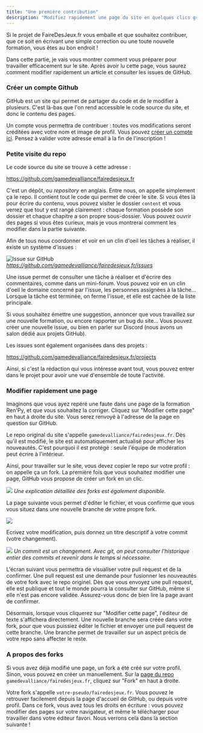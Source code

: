 ```yaml
---
title: "Une première contribution"
description: "Modifiez rapidement une page du site en quelques clics grâce à votre compte GitHub."
---
```


Si le projet de FaireDesJeux.fr vous emballe et que souhaitez contribuer, que ce soit en écrivant une simple correction ou une toute nouvelle formation, vous êtes au bon endroit !

Dans cette partie, je vais vous montrer comment vous préparer pour travailler efficacement sur le site. Après avoir lu cette page, vous saurez comment modifier rapidement un article et consulter les issues de GitHub.

### Créer un compte Github

GitHub est un site qui permet de partager du code et de le modifier à plusieurs. C'est là-bas que l'on rend accessible le code source du site, et donc le contenu des pages.

Un compte vous permettra de contribuer : toutes vos modifications seront créditées avec votre nom et image de profil. Vous pouvez [créer un compte ici](https://github.com/join). Pensez à valider votre adresse email à la fin de l'inscription !

### Petite visite du repo

Le code source du site se trouve à cette adresse :

https://github.com/gamedevalliance/fairedesjeux.fr

C'est un dépôt, ou *repository* en anglais. Entre nous, on appelle simplement ça le repo. Il contient tout le code qui permet de créer le site. Si vous êtes là pour écrire du contenu, vous pouvez visiter le dossier `content` et vous verrez que tout y est rangé clairement : chaque formation possède son dossier et chaque chapitre a son propre sous-dossier. Vous pouvez ouvrir des pages si vous êtes curieux, mais je vous montrerai comment les modifier dans la partie suivante.

Afin de tous nous coordonner et voir en un clin d'oeil les tâches à réaliser, il existe un système d'issues :

![Issue sur GitHub](./issue.png)
*https://github.com/gamedevalliance/fairedesjeux.fr/issues*

Une issue permet de consulter une tâche à réaliser et d'écrire des commentaires, comme dans un mini-forum. Vous pouvez voir en un clin d'oeil le domaine concerné par l'issue, les personnes assignées à la tâche... Lorsque la tâche est terminée, on ferme l'issue, et elle est cachée de la liste principale.

Si vous souhaitez émettre une suggestion, annoncer que vous travaillez sur une nouvelle formation, ou encore rapporter un bug du site... Vous pouvez créer une nouvelle issue, ou bien en parler sur Discord (nous avons un salon dédié aux projets GitHub).

Les issues sont également organisées dans des projets :

https://github.com/gamedevalliance/fairedesjeux.fr/projects

Ainsi, si c'est la rédaction qui vous intéresse avant tout, vous pouvez entrer dans le projet pour avoir une vue d'ensemble de toute l'activité.

### Modifier rapidement une page

Imaginons que vous ayez repéré une faute dans une page de la formation Ren'Py, et que vous souhaitez la corriger. Cliquez sur "Modifier cette page" en haut à droite du site. Vous serez renvoyé à l'adresse de la page en question sur GitHub.

Le repo original du site s'appelle `gamedevalliance/fairedesjeux.fr`. Dès qu'il est modifié, le site est automatiquement actualisé pour afficher les nouveautés. C'est pourquoi il est protégé : seule l'équipe de modération peut écrire à l'intérieur.

Ainsi, pour travailler sur le site, vous devez copier le repo sur votre profil : on appelle ça un fork. La première fois que vous souhaitez modifier une page, GitHub vous propose de créer un fork en un clic.

![](./bouton-creer-fork.png)
*Une explication détaillée des forks est également disponible.*

La page suivante vous permet d'éditer le fichier, et vous confirme que vous vous situez dans une nouvelle branche de votre propre fork.

![](./message-fork-automatique.png)

Ecrivez votre modification, puis donnez un titre descriptif à votre commit (votre changement).

![](./propose-file-changes.png)
*Un commit est un changement. Avec git, on peut consulter l'historique entier des commits et revenir dans le temps si nécessaire.*

L'écran suivant vous permettra de visualiser votre pull request et de la confirmer. Une pull request est une demande pour fusionner les nouveautés de votre fork avec le repo originel. Dès que vous envoyez une pull request, elle est publique et tout le monde pourra la consulter sur GitHub, même si elle n'est pas encore validée. Assurez-vous donc de bien lire la page avant de confirmer.

Désormais, lorsque vous cliquerez sur "Modifier cette page", l'éditeur de texte s'affichera directement. Une nouvelle branche sera créée dans votre fork, pour que vous puissiez éditer le fichier et envoyer une pull request de cette branche. Une branche permet de travailler sur un aspect précis de votre repo sans affecter le reste.

### A propos des forks

Si vous avez déjà modifié une page, un fork a été créé sur votre profil. Sinon, vous pouvez en créer un manuellement. Sur la [page du repo](https://github.com/gamedevalliance/fairedesjeux.fr) `gamedevalliance/fairedesjeux.fr`, cliquez sur "Fork" en haut à droite.

Votre fork s'appelle `votre-pseudo/fairedesjeux.fr`. Vous pouvez le retrouver facilement depuis la page d'accueil de GitHub, ou depuis votre profil. Dans ce fork, vous avez tous les droits en écriture : vous pouvez modifier des pages sur votre navigateur, et même le télécharger pour travailler dans votre éditeur favori. Nous verrons cela dans la section suivante !
